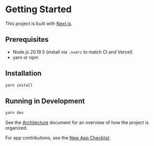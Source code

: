 # Getting Started

This project is built with [Next.js](https://nextjs.org/).

## Prerequisites

- Node.js 20.19.5 (install via `.nvmrc` to match CI and Vercel)
- yarn or npm

## Installation

```bash
yarn install
```

## Running in Development

```bash
yarn dev
```

See the [Architecture](./architecture.md) document for an overview of how the project is organized.

For app contributions, see the [New App Checklist](./new-app-checklist.md).
